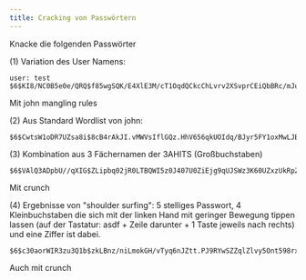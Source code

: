 ```yaml
---
title: Cracking von Passwörtern
---
```


Knacke die folgenden Passwörter

(1) Variation des User Namens:

```
user: test
$6$KI8/NC0B5e0e/QRQ$f85wgSQK/E4XlE3M/cT1OqdQCkcChLvrv2XSvprCEiQbBRc/mJueUmTBZKvFxI1DDQl3DCDuBJ02.9ZqNN/wJ0
```

Mit john mangling rules

(2) Aus Standard Wordlist von john:

```
$6$CwtsW1oDR7UZsa8i$8cB4rAkJI.vMWVsIflGQz.HhV656qkUOIdq/BJyr5FY1oxMwLJBcwD70pNk9a/sRF0D4DiRctTvBoUn.rkjQ21
```

(3) Kombination aus 3 Fächernamen der 3AHITS (Großbuchstaben)

```
$6$VAlQ3ADpbU//qXIG$ZLipbq02jR0LTBQWI5z0J407U0ZiEjg9qUJSWz3K60UZxzUkRpZV5Oq93kfYyrW5QnFa7Zqh6XhnEsN1A.Xky0
```

Mit crunch

(4) Ergebnisse von "shoulder surfing": 5 stelliges Passwort, 4 Kleinbuchstaben die sich mit der linken Hand mit geringer Bewegung tippen lassen (auf der Tastatur: asdf + Zeile darunter + 1 Taste jeweils nach rechts) und eine Ziffer ist dabei.

```
$6$c30aorWIR3zu3Q1b$zkLBnz/niLmokGH/vTyq6nJZtt.PJ9RYwSZZqlZlvy5Ont598rxFn4S2A8onz6mUHbZEzmeMRkkLPfaqb2eb6.
```

Auch mit crunch

